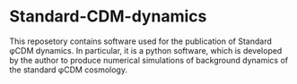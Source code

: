 # Standard-CDM-dynamics
This reposetory contains software used for the publication of Standard φCDM dynamics. In particular, it is a python software, which is developed by the author to produce numerical simulations of background dynamics of the standard φCDM cosmology.
